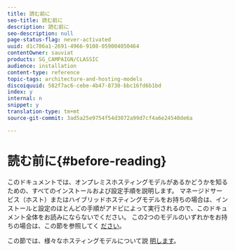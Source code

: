 ```yaml
---
title: 読む前に
seo-title: 読む前に
description: 読む前に
seo-description: null
page-status-flag: never-activated
uuid: d1c786a1-2691-4966-9108-059004050464
contentOwner: sauviat
products: SG_CAMPAIGN/CLASSIC
audience: installation
content-type: reference
topic-tags: architecture-and-hosting-models
discoiquuid: 582f7ac6-cebe-4b47-8730-bbc16fd6b1bd
index: y
internal: n
snippet: y
translation-type: tm+mt
source-git-commit: 3ad5a25e9754f54d3072a99d7cf4a6e24540de6a

---
```



# 読む前に{#before-reading}

このドキュメントでは、オンプレミスホスティングモデルがあるかどうかを知るための、すべてのインストールおよび設定手順を説明します。 マネージドサービス（ホスト）またはハイブリッドホスティングモデルをお持ちの場合は、インストールと設定のほとんどの手順がアドビによって実行されるので、このドキュメント全体をお読みにならないでください。 この2つのモデルのいずれかをお持ちの場合は、この節を参照してく [ださい](../../installation/using/hosting-models.md)。

この節では、様々なホスティングモデルについて説 [明します](../../installation/using/hosting-models.md)。
